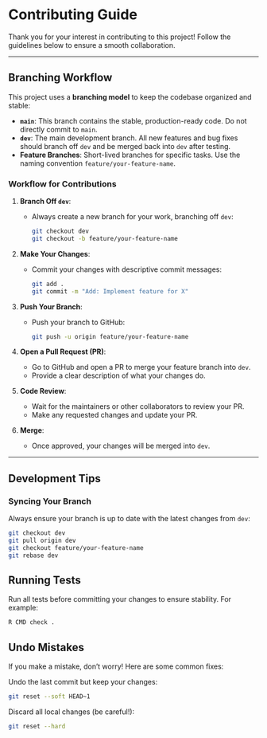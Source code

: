# Contributing Guide

Thank you for your interest in contributing to this project! Follow the guidelines below to ensure a
smooth collaboration.

---

## Branching Workflow

This project uses a **branching model** to keep the codebase organized and stable:

- **`main`**: This branch contains the stable, production-ready code. Do not directly commit to `main`.
- **`dev`**: The main development branch. All new features and bug fixes should branch off `dev` and be
  merged back into `dev` after testing.
- **Feature Branches**: Short-lived branches for specific tasks. Use the naming convention
  `feature/your-feature-name`.

### Workflow for Contributions

1. **Branch Off `dev`**:

   - Always create a new branch for your work, branching off `dev`:

     ```bash
     git checkout dev
     git checkout -b feature/your-feature-name
     ```

2. **Make Your Changes**:

   - Commit your changes with descriptive commit messages:

     ```bash
     git add .
     git commit -m "Add: Implement feature for X"
     ```

3. **Push Your Branch**:

   - Push your branch to GitHub:

     ```bash
     git push -u origin feature/your-feature-name
     ```

4. **Open a Pull Request (PR)**:

   - Go to GitHub and open a PR to merge your feature branch into `dev`.
   - Provide a clear description of what your changes do.

5. **Code Review**:

   - Wait for the maintainers or other collaborators to review your PR.
   - Make any requested changes and update your PR.

6. **Merge**:

   - Once approved, your changes will be merged into `dev`.

---

## Development Tips

### Syncing Your Branch

Always ensure your branch is up to date with the latest changes from `dev`:

```bash
git checkout dev
git pull origin dev
git checkout feature/your-feature-name
git rebase dev
```

## Running Tests

Run all tests before committing your changes to ensure stability. For example:

```bash
R CMD check .
```

## Undo Mistakes

If you make a mistake, don’t worry! Here are some common fixes:

Undo the last commit but keep your changes:

```bash
git reset --soft HEAD~1
```

Discard all local changes (be careful!):

```bash
git reset --hard
```

